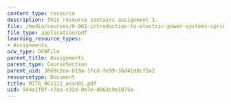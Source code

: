 ```yaml
---
content_type: resource
description: This resource contains assignment 1.
file: /media/courses/6-061-introduction-to-electric-power-systems-spring-2011/944a1f0fc7aac33d0e7ed063c9a1075a_MIT6_061S11_assn01.pdf
file_type: application/pdf
learning_resource_types:
- Assignments
ocw_type: OCWFile
parent_title: Assignments
parent_type: CourseSection
parent_uid: 3869c2ea-b19a-1fcd-fe99-36d41d8cf5a2
resourcetype: Document
title: MIT6_061S11_assn01.pdf
uid: 944a1f0f-c7aa-c33d-0e7e-d063c9a1075a
---
```

